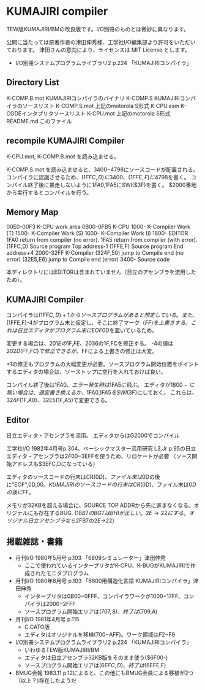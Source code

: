 # KUMAJIRI compiler

TEW版KUMAJIRI/BMの改良版です。I/O別冊のものとは微妙に異なります。

公開に当たっては原著作者の津田伸秀様、工学社I/O編集部より許可をいただいております。
津田さんの意向により、ライセンスは MIT License とします。

- I/O別冊システムプログラムライブラリ2 p.224 「KUMAJIRIコンパイラ」

## Directory List

K-COMP.B.mot	KUMAJIRIコンパイラのバイナリ
K-COMP.S		KUMAJIRIコンパイラのソースリスト
K-COMP.S.mot	上記のmotorola S形式
K-CPU.asm		K-CODEインタプリタソースリスト
K-CPU.mot		上記のmotorola S形式
README.md		このファイル

## recompile KUMAJIRI Compiler

K-CPU.mot, K-COMP.B.mot を読み込ませる。

K-COMP.S.mot を読み込ませると、$3400-$4798にソースコードが配置される。
コンパイラに認識させるため、($1FFC,D)に$3400、($1FFE,F)に$4798を書く。
コンパイル終了後に暴走しないように$1FA0,$1FA5にSWI($3F)を書く。
$2000番地から実行するとコンパイルを行う。

## Memory Map

00E0-00F3	K-CPU work area
0B00-0FB5	K-CPU
1000-		K-Compiler Work	(T)
1500-		K-Compiler Work	(S)
1600-		K-Compiler Work	(I)
1800-		EDITOR
1FA0		return from compiler (no error).
1FA5		return from compiler (with error).
(1FFC,D)	Source program Top address-1
(1FFE,F)	Source program End address+4
2000-32FF	K-Compiler
(324F,50)	jump to Compile end (no error)
(32E5,E6)	jump to Compile end (error)
3400-		Source code

本ディレクトリにはEDITORは含まれていません（日立のアセンブラを流用したため）。

## KUMAJIRI Compiler

コンパイラは($1FFC,D)+1からソースプログラムがあると想定している。
また、($1FFE,F)-4がプログラム末と仮定し、そこに終了マーク（$FF)を上書きする。
これは日立エディタがプログラム末にEOF$0Dを置いているため。

変更する場合は、$201Eの$1F,$FE、$2036の$1F,$FCを修正する。
-4の値は$202D($FF,$FC)で修正できるが、$FFによる上書きの修正は大変。

+1の修正もプログラムの大幅変更が必要。ソースプログラム開始位置をポイントするエディタの場合は、ソーストップに空行を入れておけば良い。

コンパイル終了後は$1FA0、エラー発生時は$1FA5に飛ぶ。
エディタが$1800-に無い場合は、適宜書き換えるか、$1FA0,$1FA5をSWI($3F)にしておく。
これらは、$324F($1F,$A0)、$32E5($1F,$A5)で変更できる。

## Editor

日立エディタ・アセンブラを流用。 エディタからはG2000でコンパイル

工学社I/O 1982年4月号p.304、ベーシックマスター活用研究 L3,Jr p.95の日立エディタ・アセンブラは$2F00-$3EFFを使うため、リロケートが必要
（ソース開始アドレスも$3EFC,Dになっている）

エディタのソースコードの行末はCR($0D)、ファイル末は$0Dの後に"EOF",0D,$00。
KUMAJIRIのソースコードの行末はCR($0D)、ファイル末は$0Dの後に$FF。

メモリが32KBを超える場合に、SOURCE TOP ADDRから先に進まなくなる。オリジナルにも存在するBUG.
($18B7のBGTはBHIが正しい。2E→22にする。オリジナル日立アセンブラなら$2FB7の$2E→$22）

## 掲載雑誌・書籍

- 月刊I/O 1980年5月号 p.103 「6809シミュレーター」津田伸秀
    - ここで使われているインタープリタがK-CPU、K-BUGがKUMAJIRIで作成されたモニタプログラム
- 月刊I/O 1980年8月号 p.103 「6800用構造化言語 KUMAJIRIコンパイラ」津田伸秀
	- インタープリタは$0B00-$0FFF、コンパイラワークが$1000-$17FF、コンパイラは$2000-$2FFF
    - ソースプログラム開始エリアは($707,8)、終了は($709,A)
- 月刊I/O 1981年4月号 p.115
	- C.CATO版
	- エディタはオリジナルを移植($700-$AFF)。ワーク領域は$F2-$F9
- I/O別冊システムプログラムライブラリ2 p.224 「KUMAJIRIコンパイラ」
	- いわゆるTEW版KUMAJIRI/BM
	- エディタは日立アセンブラ32KB版をそのまま使う($6F00-)
	- ソースプログラム開始エリアは($6EFC,D)、終了は($6EFE,F)
- BMUG会報 1983.11 p.12によると、この他にもBMUG会員による移植が2つ（以上？)存在したようだ
